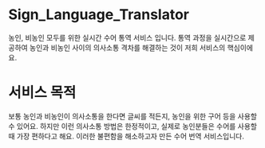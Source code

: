 # Sign_Language_Translator
농인, 비농인 모두를 위한 실시간 수어 통역 서비스 입니다. 통역 과정을 실시간으로 제공하여 농인과 비농인 사이의 의사소통 격차를 해결하는 것이 저희 서비스의 핵심이에요.



# 서비스 목적
보통 농인과 비농인이 의사소통을 한다면 글씨를 적든지, 농인을 위한 구어 등을 사용할 수 있어요. 하지만 이런 의사소통 방법은 한정적이고, 실제로 농인분들은 수어를 사용할 때 가장 편하다고 해요. 이러한 불편함을 해소하고자 만든 수어 번역 서비스입니다.




